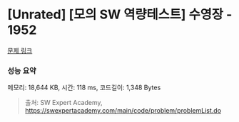 # [Unrated] [모의 SW 역량테스트] 수영장 - 1952 

[문제 링크](https://swexpertacademy.com/main/code/problem/problemDetail.do?contestProbId=AV5PpFQaAQMDFAUq) 

### 성능 요약

메모리: 18,644 KB, 시간: 118 ms, 코드길이: 1,348 Bytes



> 출처: SW Expert Academy, https://swexpertacademy.com/main/code/problem/problemList.do